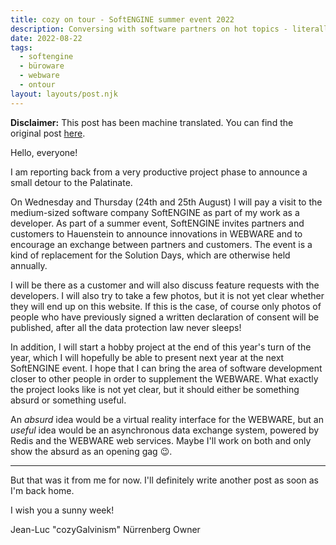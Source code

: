 ```yaml
---
title: cozy on tour - SoftENGINE summer event 2022
description: Conversing with software partners on hot topics - literally
date: 2022-08-22
tags:
  - softengine
  - büroware
  - webware
  - ontour
layout: layouts/post.njk
---
```


**Disclaimer:** This post has been machine translated. You can find the original post [here](/posts/de/cozyontour/).

Hello, everyone!

I am reporting back from a very productive project phase to announce a small detour to the Palatinate.

On Wednesday and Thursday (24th and 25th August) I will pay a visit to the medium-sized software company SoftENGINE as part of my work as a developer. As part of a summer event, SoftENGINE invites partners and customers to Hauenstein to announce innovations in WEBWARE and to encourage an exchange between partners and customers. The event is a kind of replacement for the Solution Days, which are otherwise held annually.

I will be there as a customer and will also discuss feature requests with the developers. I will also try to take a few photos, but it is not yet clear whether they will end up on this website. If this is the case, of course only photos of people who have previously signed a written declaration of consent will be published, after all the data protection law never sleeps!

In addition, I will start a hobby project at the end of this year's turn of the year, which I will hopefully be able to present next year at the next SoftENGINE event. I hope that I can bring the area of software development closer to other people in order to supplement the WEBWARE. What exactly the project looks like is not yet clear, but it should either be something absurd or something useful.

An *absurd* idea would be a virtual reality interface for the WEBWARE, but an *useful* idea would be an asynchronous data exchange system, powered by Redis and the WEBWARE web services. Maybe I'll work on both and only show the absurd as an opening gag 😉.

---

But that was it from me for now. I'll definitely write another post as soon as I'm back home.

I wish you a sunny week!

Jean-Luc "cozyGalvinism" Nürrenberg
Owner
